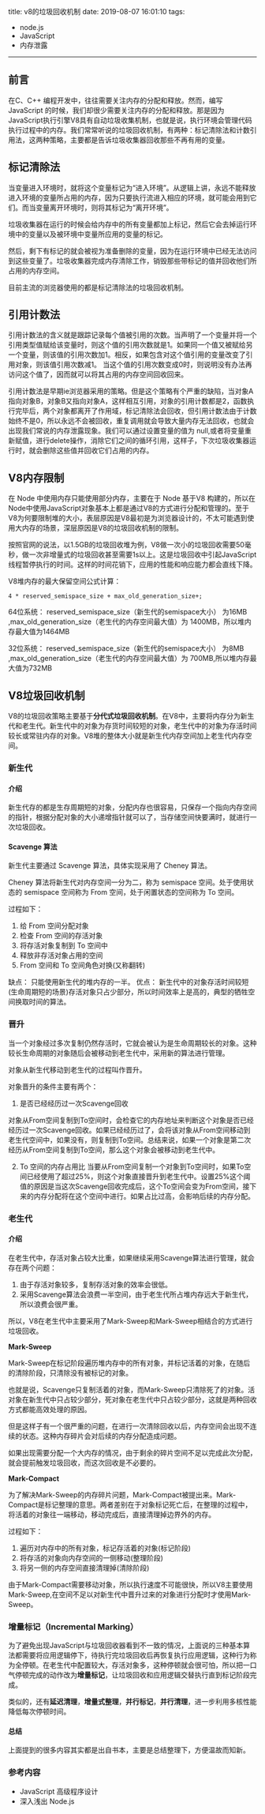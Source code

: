 title: v8的垃圾回收机制
date: 2019-08-07 16:01:10
tags: 
- node.js
- JavaScript
- 内存泄露 
---

## 前言

在C、C++ 编程开发中，往往需要关注内存的分配和释放。然而，编写 JavaScript 的时候，我们却很少需要关注内存的分配和释放。那是因为JavaScript执行引擎V8具有自动垃圾收集机制，也就是说，执行环境会管理代码执行过程中的内存。我们常常听说的垃圾回收机制，有两种：标记清除法和计数引用法，这两种策略，主要都是告诉垃圾收集器回收那些不再有用的变量。

<!--more-->


## 标记清除法

当变量进入环境时，就将这个变量标记为“进入环境”。从逻辑上讲，永远不能释放进入环境的变量所占用的内存，因为只要执行流进入相应的环境，就可能会用到它们。而当变量离开环境时，则将其标记为“离开环境”。

垃圾收集器在运行的时候会给内存中的所有变量都加上标记，然后它会去掉运行环境中的变量以及被环境中变量所应用的变量的标记。

然后，剩下有标记的就会被视为准备删除的变量，因为在运行环境中已经无法访问到这些变量了。垃圾收集器完成内存清除工作，销毁那些带标记的值并回收他们所占用的内存空间。

目前主流的浏览器使用的都是标记清除法的垃圾回收机制。

## 引用计数法

引用计数法的含义就是跟踪记录每个值被引用的次数。当声明了一个变量并将一个引用类型值赋给该变量时，则这个值的引用次数就是1。如果同一个值又被赋给另一个变量，则该值的引用次数加1。相反，如果包含对这个值引用的变量改变了引用对象，则该值引用次数减1。
当这个值的引用次数变成0时，则说明没有办法再访问这个值了，因而就可以将其占用的内存空间回收回来。

引用计数法是早期ie浏览器采用的策略。但是这个策略有个严重的缺陷，当对象A指向对象B，对象B又指向对象A，这样相互引用，对象的引用计数都是2，函数执行完毕后，两个对象都离开了作用域，标记清除法会回收，但引用计数法由于计数始终不是0，所以永远不会被回收，重复调用就会导致大量内存无法回收，也就会出现我们常说的内存泄露现象。我们可以通过设置变量的值为 null,或者将变量重新赋值，进行delete操作，消除它们之间的循环引用，这样子，下次垃圾收集器运行时，就会删除这些值并回收它们占用的内存。


## V8内存限制

在 Node 中使用内存只能使用部分内存，主要在于 Node 基于V8 构建的，所以在Node中使用JavaScript对象基本上都是通过V8的方式进行分配和管理的。至于V8为何要限制堆的大小，表层原因是V8最初是为浏览器设计的，不太可能遇到使用大内存的场景，深层原因是V8的垃圾回收机制的限制。

按照官网的说法，以1.5GB的垃圾回收堆为例，V8做一次小的垃圾回收需要50毫秒，做一次非增量式的垃圾回收甚至需要1s以上。这是垃圾回收中引起JavaScript线程暂停执行的时间。这样的时间花销下，应用的性能和响应能力都会直线下降。

V8堆内存的最大保留空间公式计算：

```
4 * reserved_semispace_size + max_old_generation_size+; 
```

64位系统： reserved_semispace_size（新生代的semispace大小） 为16MB ,max_old_generation_size（老生代的内存空间最大值）为 1400MB，所以堆内存最大值为1464MB

32位系统： reserved_semispace_size（新生代的semispace大小） 为8MB ,max_old_generation_size（老生代的内存空间最大值）为 700MB,所以堆内存最大值为732MB

## V8垃圾回收机制

V8的垃圾回收策略主要基于**分代式垃圾回收机制**。在V8中，主要将内存分为新生代和老生代。新生代中的对象为存货时间较短的对象，老生代中的对象为存活时间较长或常驻内存的对象。V8堆的整体大小就是新生代内存空间加上老生代内存空间。

### 新生代

#### 介绍

新生代存的都是生存周期短的对象，分配内存也很容易，只保存一个指向内存空间的指针，根据分配对象的大小递增指针就可以了，当存储空间快要满时，就进行一次垃圾回收。

#### Scavenge 算法

新生代主要通过 Scavenge 算法，具体实现采用了 Cheney 算法。

Cheney 算法将新生代对内存空间一分为二，称为 semispace 空间。处于使用状态的 semispace 空间称为 From 空间，处于闲置状态的空间称为 To 空间。

过程如下：

1) 给 From 空间分配对象
2) 检查 From 空间的存活对象
3) 将存活对象复制到 To 空间中
4) 释放非存活对象占用的空间
5) From 空间和 To 空间角色对换(又称翻转)

缺点： 只能使用新生代的堆内存的一半。
优点： 新生代中的对象存活时间较短(生命周期短的场景)存活对象只占少部分，所以时间效率上是高的，典型的牺牲空间换取时间的算法。

### 晋升

当一个对象经过多次复制仍然存活时，它就会被认为是生命周期较长的对象。这种较长生命周期的对象随后会被移动到老生代中，采用新的算法进行管理。

对象从新生代移动到老生代的过程叫作晋升。

对象晋升的条件主要有两个：

1) 是否已经经历过一次Scavenge回收

对象从From空间复制到To空间时，会检查它的内存地址来判断这个对象是否已经经历过一次Scavenge回收。如果已经经历过了，会将该对象从From空间移动到老生代空间中，如果没有，则复制到To空间。总结来说，如果一个对象是第二次经历从From空间复制到To空间，那么这个对象会被移动到老生代中。


2) To 空间的内存占用比
当要从From空间复制一个对象到To空间时，如果To空间已经使用了超过25%，则这个对象直接晋升到老生代中。设置25%这个阈值的原因是当这次Scavenge回收完成后，这个To空间会变为From空间，接下来的内存分配将在这个空间中进行。如果占比过高，会影响后续的内存分配。


### 老生代

#### 介绍

在老生代中，存活对象占较大比重，如果继续采用Scavenge算法进行管理，就会存在两个问题：

1) 由于存活对象较多，复制存活对象的效率会很低。
2) 采用Scavenge算法会浪费一半空间，由于老生代所占堆内存远大于新生代，所以浪费会很严重。

所以，V8在老生代中主要采用了Mark-Sweep和Mark-Sweep相结合的方式进行垃圾回收。

**Mark-Sweep**

Mark-Sweep在标记阶段遍历堆内存中的所有对象，并标记活着的对象，在随后的清除阶段，只清除没有被标记的对象。

也就是说，Scavenge只复制活着的对象，而Mark-Sweep只清除死了的对象。活对象在新生代中只占较少部分，死对象在老生代中只占较少部分，这就是两种回收方式都能高效处理的原因。

但是这样子有一个很严重的问题，在进行一次清除回收以后，内存空间会出现不连续的状态。这种内存碎片会对后续的内存分配造成问题。

如果出现需要分配一个大内存的情况，由于剩余的碎片空间不足以完成此次分配，就会提前触发垃圾回收，而这次回收是不必要的。


**Mark-Compact**

为了解决Mark-Sweep的内存碎片问题，Mark-Compact被提出来。Mark-Compact是标记整理的意思。两者差别在于对象标记死亡后，在整理的过程中，将活着的对象往一端移动，移动完成后，直接清理掉边界外的内存。

过程如下：

1) 遍历对内存中的所有对象，标记存活着的对象(标记阶段)
2) 将存活的对象向内存空间的一侧移动(整理阶段)
3) 将另一侧的内存空间直接清理掉(清除阶段)

由于Mark-Compact需要移动对象，所以执行速度不可能很快，所以V8主要使用Mark-Sweep,在空间不足以对新生代中晋升过来的对象进行分配时才使用Mark-Sweep。


### 增量标记（Incremental Marking）

为了避免出现JavaScript与垃圾回收器看到不一致的情况，上面说的三种基本算法都需要将应用逻辑停下，待执行完垃圾回收后再恢复执行应用逻辑，这种行为称为全停顿。在老生代中配置较大，存活对象多，这种停顿就会很可怕，所以把一口气停顿完成的动作改为**增量标记**，让垃圾回收和应用逻辑交替执行直到标记阶段完成。

类似的，还有**延迟清理**，**增量式整理**，**并行标记**，**并行清理**，进一步利用多核性能降低每次停顿时间。

#### 总结

上面提到的很多内容其实都是出自书本，主要是总结整理下，方便温故而知新。




### 参考内容

- JavaScript 高级程序设计
- 深入浅出 Node.js